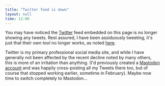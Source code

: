 ```yaml
---
title: "Twitter feed is down"
layout: null
time: 12:00
---
```

<p>
You may have noticed the 
<a href="https://twitter.com/DuncanKGalloway">Twitter</a> feed embedded on
this page is no longer showing any tweets. Rest assured, I have been
assiduously tweeting, it's just that their <em>own tool</em> no longer
works, as noted
<a href="https://twitter.com/DuncanKGalloway/status/1676917300220362755">here</a>.
</p>
<p>
Twitter is my primary professional social media site, and while I have
generally not been affected by the recent decline noted by many others,
this is more of an irritation than anything. (I'd previously created a 
<a href="https://fediscience.org/@DuncanKGalloway">Mastodon account</a>
and was happily cross-posting all my Tweets there too, but of course that
stopped working earlier, sometime in February). 
Maybe now time to switch completely to Mastodon...
</p>
